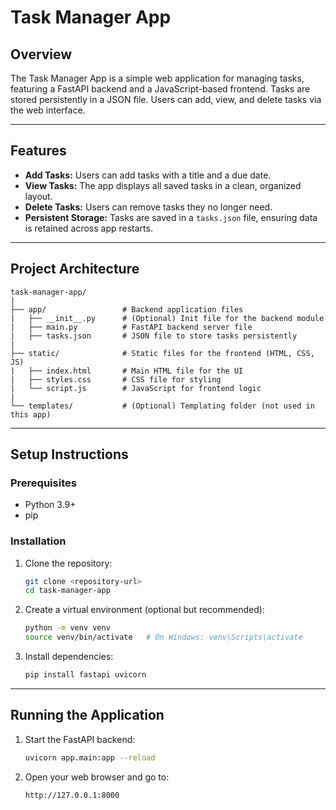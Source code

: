# Task Manager App

## Overview
The Task Manager App is a simple web application for managing tasks, featuring a FastAPI backend and a JavaScript-based frontend. Tasks are stored persistently in a JSON file. Users can add, view, and delete tasks via the web interface.

---

## Features
- **Add Tasks:** Users can add tasks with a title and a due date.
- **View Tasks:** The app displays all saved tasks in a clean, organized layout.
- **Delete Tasks:** Users can remove tasks they no longer need.
- **Persistent Storage:** Tasks are saved in a `tasks.json` file, ensuring data is retained across app restarts.

---

## Project Architecture
```
task-manager-app/
|
├── app/                 # Backend application files
|   ├── __init__.py      # (Optional) Init file for the backend module
|   ├── main.py          # FastAPI backend server file
|   ├── tasks.json       # JSON file to store tasks persistently
|
├── static/              # Static files for the frontend (HTML, CSS, JS)
|   ├── index.html       # Main HTML file for the UI
|   ├── styles.css       # CSS file for styling
|   └── script.js        # JavaScript for frontend logic
|
└── templates/           # (Optional) Templating folder (not used in this app)
```

---

## Setup Instructions

### Prerequisites
- Python 3.9+
- pip

### Installation
1. Clone the repository:
   ```bash
   git clone <repository-url>
   cd task-manager-app
   ```
2. Create a virtual environment (optional but recommended):
   ```bash
   python -m venv venv
   source venv/bin/activate   # On Windows: venv\Scripts\activate
   ```
3. Install dependencies:
   ```bash
   pip install fastapi uvicorn
   ```

---

## Running the Application
1. Start the FastAPI backend:
   ```bash
   uvicorn app.main:app --reload
   ```
2. Open your web browser and go to:
   ```
   http://127.0.0.1:8000